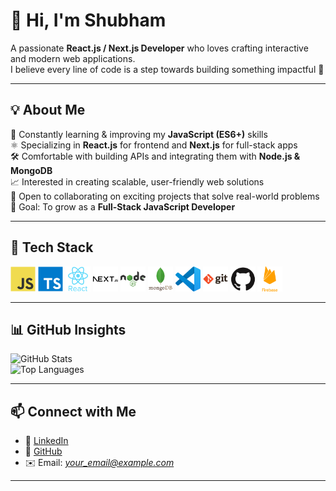 # 👋 Hi, I'm Shubham  

A passionate **React.js / Next.js Developer** who loves crafting interactive and modern web applications.  
I believe every line of code is a step towards building something impactful 🚀  

---

## 💡 About Me  

🌱 Constantly learning & improving my **JavaScript (ES6+)** skills  
⚛️ Specializing in **React.js** for frontend and **Next.js** for full-stack apps  
🛠️ Comfortable with building APIs and integrating them with **Node.js & MongoDB**  
📈 Interested in creating scalable, user-friendly web solutions  
🤝 Open to collaborating on exciting projects that solve real-world problems  
🎯 Goal: To grow as a **Full-Stack JavaScript Developer**  

---

## 🧰 Tech Stack  

<p align="left">
  <!-- Languages -->
  <img src="https://raw.githubusercontent.com/devicons/devicon/master/icons/javascript/javascript-original.svg" alt="JavaScript" width="40" height="40"/>
  <img src="https://raw.githubusercontent.com/devicons/devicon/master/icons/typescript/typescript-original.svg" alt="TypeScript" width="40" height="40"/>
  <img src="https://raw.githubusercontent.com/devicons/devicon/master/icons/react/react-original-wordmark.svg" alt="React" width="40" height="40"/>
  <img src="https://raw.githubusercontent.com/devicons/devicon/master/icons/nextjs/nextjs-original-wordmark.svg" alt="Next.js" width="40" height="40"/>
  <img src="https://raw.githubusercontent.com/devicons/devicon/master/icons/nodejs/nodejs-original-wordmark.svg" alt="Node.js" width="40" height="40"/>
  <img src="https://raw.githubusercontent.com/devicons/devicon/master/icons/mongodb/mongodb-original-wordmark.svg" alt="MongoDB" width="40" height="40"/>
  
  <!-- Tools -->
  <img src="https://raw.githubusercontent.com/devicons/devicon/master/icons/vscode/vscode-original.svg" alt="VS Code" width="40" height="40"/>
  <img src="https://raw.githubusercontent.com/devicons/devicon/master/icons/git/git-original-wordmark.svg" alt="Git" width="40" height="40"/>
  <img src="https://raw.githubusercontent.com/devicons/devicon/master/icons/github/github-original.svg" alt="GitHub" width="40" height="40"/>
  <img src="https://raw.githubusercontent.com/devicons/devicon/master/icons/firebase/firebase-plain-wordmark.svg" alt="Firebase" width="40" height="40"/>
</p>

---

## 📊 GitHub Insights  

![GitHub Stats](https://github-readme-stats.vercel.app/api?username=0shubhamit&show_icons=true&theme=radical)  
![Top Languages](https://github-readme-stats.vercel.app/api/top-langs/?username=0shubhamit&layout=compact&theme=radical)

---

## 📫 Connect with Me  

- 💼 [LinkedIn](https://www.linkedin.com/in/shubham-singh-5b9521330)  
- 🐙 [GitHub](https://github.com/0shubhamit)  
- ✉️ Email: *your_email@example.com*  

---
